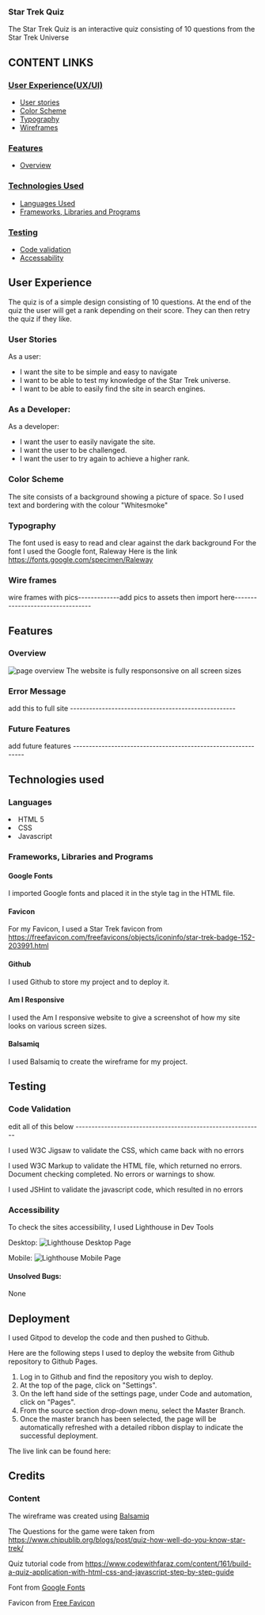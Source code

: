 ### Star Trek Quiz

The Star Trek Quiz is an interactive quiz consisting of 10 questions from the Star Trek Universe

## CONTENT LINKS

### [User Experience(UX/UI)](#user-experience)

- [User stories](#user-stories)
- [Color Scheme](#color-scheme)
- [Typography](#typography)
- [Wireframes](#wire-frames)

### [Features](#features)

- [Overview](#overview)

### [Technologies Used](#technologies-used-1)

- [Languages Used](#languages)
- [Frameworks, Libraries and Programs](#frameworks-libraries-and-programs)

### [Testing](#testing-1)

- [Code validation](#code-validation)
- [Accessability](#accessability)


## User Experience

The quiz is of a simple design consisting of 10 questions. At the end of the quiz the user will get a rank depending on their score. They can then retry the quiz if they like. 

### User Stories
As a user:
* I want the site to be simple and easy to navigate
* I want to be able to test my knowledge of the Star Trek universe.
* I want to be able to easily find the site in search engines.

### As a Developer:
As a developer:
* I want the user to easily navigate the site.
* I want the user to be challenged.
* I want the user to try again to achieve a higher rank.

### Color Scheme
The site consists of a background showing a picture of space. So I used text and bordering with the colour "Whitesmoke"

### Typography
The font used is easy to read and clear against the dark background
For the font I used the Google font, Raleway
Here is the link https://fonts.google.com/specimen/Raleway

### Wire frames

wire frames with pics-------------add pics to assets then import here---------------------------------

## Features

### Overview
![page overview](assets/readme/page-overview.png)
The website is fully responsonsive on all screen sizes



### Error Message
add this to full site ----------------------------------------------------



### Future Features
add future features --------------------------------------------------------------

## Technologies used

### Languages

<li>HTML 5</li>
<li>CSS</li>
<li>Javascript</li>

### Frameworks, Libraries and Programs

#### Google Fonts
I imported Google fonts and placed it in the style tag in the HTML file.
#### Favicon
For my Favicon, I used a Star Trek favicon from https://freefavicon.com/freefavicons/objects/iconinfo/star-trek-badge-152-203991.html

#### Github
I used Github to store my project and to deploy it.
#### Am I Responsive
I used the Am I responsive website to give a screenshot of how my site looks on various screen sizes. 
#### Balsamiq
I used Balsamiq to create the wireframe for my project.

## Testing


### Code Validation

edit all of this below -----------------------------------------------------------

I used W3C Jigsaw to validate the CSS, which came back with no errors

I used W3C Markup to validate the HTML file, which returned no errors.
Document checking completed. No errors or warnings to show.

I used JSHint to validate the javascript code, which resulted in no errors

### Accessibility

To check the sites accessibility, I used Lighthouse in Dev Tools

Desktop:
![Lighthouse Desktop Page](assets/readme/lighthouse-desktop.png)

Mobile:
![Lighthouse Mobile Page](assets/readme/lighthouse-mobile.png)


#### Unsolved Bugs:
None


## Deployment
I used Gitpod to develop the code and then pushed to Github.

Here are the following steps I used to deploy the website from Github repository to Github Pages.

1. Log in to Github and find the repository you wish to deploy.
2. At the top of the page, click on "Settings".
3. On the left hand side of the settings page, under Code and automation, click on "Pages".
4. From the source section drop-down menu, select the Master Branch.
5. Once the master branch has been selected, the page will be automatically refreshed with a detailed ribbon display to indicate the successful deployment.



The live link can be found here:

## Credits
### Content
The wireframe was created using [Balsamiq](https://balsamiq.com/)

The Questions for the game were taken from https://www.chipublib.org/blogs/post/quiz-how-well-do-you-know-star-trek/

Quiz tutorial code from https://www.codewithfaraz.com/content/161/build-a-quiz-application-with-html-css-and-javascript-step-by-step-guide

Font from [Google Fonts](https://fonts.google.com/)

Favicon from [Free Favicon](https://freefavicon.com/freefavicons/objects/iconinfo/star-trek-badge-152-203991.html)

